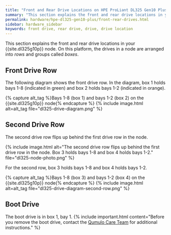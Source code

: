 ```yaml
---
title: "Front and Rear Drive Locations on HPE ProLiant DL325 Gen10 Plus Nodes"
summary: "This section explains the front and rear drive locations in your HPE ProLiant DL325 Gen10 Plus node."
permalink: hardware/hpe-dl325-gen10-plus/front-rear-drives.html
sidebar: hardware_sidebar
keywords: front drive, rear drive, drive, drive location
---
```


This section explains the front and rear drive locations in your {{site.dl325g10p}} node. On this platform, the drives in a node are arranged into _rows_ and groups called _boxes_.

## Front Drive Row
The following diagram shows the front drive row. In the diagram, box 1 holds bays 1-8 (indicated in green) and box 2 holds bays 1-2 (indicated in orange).

{% capture alt_tag %}Bays 1-8 (box 1) and bays 1-2 (box 2) on the {{site.dl325g10p}} node{% endcapture %}
{% include image.html alt=alt_tag file="dl325-drive-diagram.png" %}

## Second Drive Row
The second drive row flips up behind the first drive row in the node.

{% include image.html alt="The second drive row flips up behind the first drive row in the node. Box 3 holds bays 1-8 and box 4 holds bays 1-2." file="dl325-node-photo.png" %}<br>

For the second row, box 3 holds bays 1-8 and box 4 holds bays 1-2.

{% capture alt_tag %}Bays 1-8 (box 3) and bays 1-2 (box 4) on the {{site.dl325g10p}} node{% endcapture %}
{% include image.html alt=alt_tag file="dl325-drive-diagram-second-row.png" %}

## Boot Drive
The boot drive is in box 1, bay 1.
{% include important.html content="Before you remove the boot drive, contact the [Qumulo Care Team](https://care.qumulo.com/hc/en-us/articles/115008409408) for additional instructions." %}
